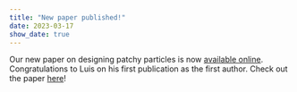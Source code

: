 ```yaml
---
title: "New paper published!"
date: 2023-03-17
show_date: true
---
```

Our new paper on designing patchy particles is now [available online](https://pubs.rsc.org/en/content/articlelanding/2023/sm/d2sm01593e/).
Congratulations to Luis on his first publication as the first author.
Check out the paper [here](https://tcmoore3.github.io/pdfs/rivera-rivera_et_al-soft_matter-2023.pdf)!
